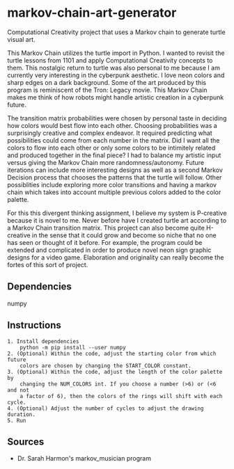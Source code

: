 # markov-chain-art-generator

Computational Creativity project that uses a Markov chain to generate turtle
visual art.

This Markov Chain utilizes the turtle import in Python. I wanted to revisit the
turtle lessons from 1101 and apply Computational Creativity concepts to them.
This nostalgic return to turtle was also personal to me because I am currently
very interesting in the cyberpunk aesthetic. I love neon colors and sharp edges
on a dark background. Some of the art produced by this program is reminiscent of
the Tron: Legacy movie. This Markov Chain makes me think of how robots might
handle artistic creation in a cyberpunk future.

The transition matrix probabilities were chosen by personal taste in deciding
how colors would best flow into each other. Choosing probabilities was a
surprisingly creative and complex endeavor. It required predicting what
possibilities could come from each number in the matrix. Did I want all the
colors to flow into each other or only some colors to be intimitely related and
produced together in the final piece?
I had to balance my artistic input versus giving the Markov Chain more
randomness/autonomy.
Future iterations can include more interesting designs as well as a second
Markov Decision process that chooses the patterns that the turtle will follow.
Other possiblities include exploring more color transitions and having a markov
chain which takes into account multiple previous colors added to the color
palette.

For this this divergent thinking assignment, I believe my system is P-creative
because it is novel to me. Never before have I created turtle art according to a
Markov Chain transition matrix.
This project can also become quite H-creative in the sense that it could grow
and become so niche that no one has seen or thought of it before. For example,
the program could be extended and complicated in order to produce novel neon
sign graphic designs for a video game. Elaboration and originality can really
become the fortes of this sort of project.

## Dependencies

numpy

## Instructions

    1. Install dependencies
        python -m pip install --user numpy
    2. (Optional) Within the code, adjust the starting color from which future
        colors are chosen by changing the START_COLOR constant.
    3. (Optional) Within the code, adjust the length of the color palette by
        changing the NUM_COLORS int. If you choose a number (>6) or (<6 and not
        a factor of 6), then the colors of the rings will shift with each cycle.
    4. (Optional) Adjust the number of cycles to adjust the drawing duration.
    5. Run

## Sources

* Dr. Sarah Harmon's markov_musician program
